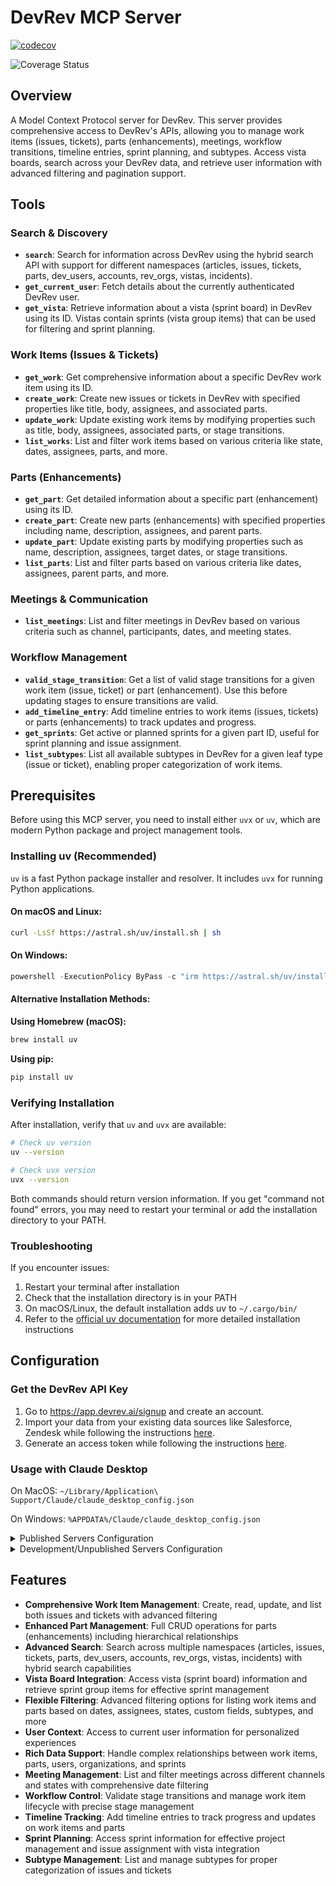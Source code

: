 # DevRev MCP Server

[![codecov](https://codecov.io/gh/Tharun-PV/mcp-server/branch/main/graph/badge.svg)](https://codecov.io/gh/Tharun-PV/mcp-server)

![Coverage Status](https://img.shields.io/badge/coverage--report-auto-green)

## Overview

A Model Context Protocol server for DevRev. This server provides comprehensive access to DevRev's APIs, allowing you to manage work items (issues, tickets), parts (enhancements), meetings, workflow transitions, timeline entries, sprint planning, and subtypes. Access vista boards, search across your DevRev data, and retrieve user information with advanced filtering and pagination support.

## Tools

### Search & Discovery

- **`search`**: Search for information across DevRev using the hybrid search API with support for different namespaces (articles, issues, tickets, parts, dev_users, accounts, rev_orgs, vistas, incidents).
- **`get_current_user`**: Fetch details about the currently authenticated DevRev user.
- **`get_vista`**: Retrieve information about a vista (sprint board) in DevRev using its ID. Vistas contain sprints (vista group items) that can be used for filtering and sprint planning.

### Work Items (Issues & Tickets)

- **`get_work`**: Get comprehensive information about a specific DevRev work item using its ID.
- **`create_work`**: Create new issues or tickets in DevRev with specified properties like title, body, assignees, and associated parts.
- **`update_work`**: Update existing work items by modifying properties such as title, body, assignees, associated parts, or stage transitions.
- **`list_works`**: List and filter work items based on various criteria like state, dates, assignees, parts, and more.

### Parts (Enhancements)

- **`get_part`**: Get detailed information about a specific part (enhancement) using its ID.
- **`create_part`**: Create new parts (enhancements) with specified properties including name, description, assignees, and parent parts.
- **`update_part`**: Update existing parts by modifying properties such as name, description, assignees, target dates, or stage transitions.
- **`list_parts`**: List and filter parts based on various criteria like dates, assignees, parent parts, and more.

### Meetings & Communication

- **`list_meetings`**: List and filter meetings in DevRev based on various criteria such as channel, participants, dates, and meeting states.

### Workflow Management

- **`valid_stage_transition`**: Get a list of valid stage transitions for a given work item (issue, ticket) or part (enhancement). Use this before updating stages to ensure transitions are valid.
- **`add_timeline_entry`**: Add timeline entries to work items (issues, tickets) or parts (enhancements) to track updates and progress.
- **`get_sprints`**: Get active or planned sprints for a given part ID, useful for sprint planning and issue assignment.
- **`list_subtypes`**: List all available subtypes in DevRev for a given leaf type (issue or ticket), enabling proper categorization of work items.

## Prerequisites

Before using this MCP server, you need to install either `uvx` or `uv`, which are modern Python package and project management tools.

### Installing uv (Recommended)

`uv` is a fast Python package installer and resolver. It includes `uvx` for running Python applications.

#### On macOS and Linux:

```bash
curl -LsSf https://astral.sh/uv/install.sh | sh
```

#### On Windows:

```powershell
powershell -ExecutionPolicy ByPass -c "irm https://astral.sh/uv/install.ps1 | iex"
```

#### Alternative Installation Methods:

**Using Homebrew (macOS):**

```bash
brew install uv
```

**Using pip:**

```bash
pip install uv
```

### Verifying Installation

After installation, verify that `uv` and `uvx` are available:

```bash
# Check uv version
uv --version

# Check uvx version
uvx --version
```

Both commands should return version information. If you get "command not found" errors, you may need to restart your terminal or add the installation directory to your PATH.

### Troubleshooting

If you encounter issues:

1. Restart your terminal after installation
2. Check that the installation directory is in your PATH
3. On macOS/Linux, the default installation adds uv to `~/.cargo/bin/`
4. Refer to the [official uv documentation](https://docs.astral.sh/uv/) for more detailed installation instructions

## Configuration

### Get the DevRev API Key

1. Go to https://app.devrev.ai/signup and create an account.
2. Import your data from your existing data sources like Salesforce, Zendesk while following the instructions [here](https://devrev.ai/docs/import#available-sources).
3. Generate an access token while following the instructions [here](https://developer.devrev.ai/public/about/authentication#personal-access-token-usage).

### Usage with Claude Desktop

On MacOS: `~/Library/Application\ Support/Claude/claude_desktop_config.json`

On Windows: `%APPDATA%/Claude/claude_desktop_config.json`

<details>
  <summary>Published Servers Configuration</summary>

```json
"mcpServers": {
  "devrev": {
    "command": "uvx",
    "args": [
      "devrev-mcp"
    ],
    "env": {
      "DEVREV_API_KEY": "YOUR_DEVREV_API_KEY"
    }
  }
}
```

</details>

<details>
  <summary>Development/Unpublished Servers Configuration</summary>

```json
"mcpServers": {
  "devrev": {
    "command": "uv",
    "args": [
      "--directory",
      "Path to src/devrev_mcp directory",
      "run",
      "devrev-mcp"
    ],
    "env": {
      "DEVREV_API_KEY": "YOUR_DEVREV_API_KEY"
    }
  }
}
```

</details>

## Features

- **Comprehensive Work Item Management**: Create, read, update, and list both issues and tickets with advanced filtering
- **Enhanced Part Management**: Full CRUD operations for parts (enhancements) including hierarchical relationships
- **Advanced Search**: Search across multiple namespaces (articles, issues, tickets, parts, dev_users, accounts, rev_orgs, vistas, incidents) with hybrid search capabilities
- **Vista Board Integration**: Access vista (sprint board) information and retrieve sprint group items for effective sprint management
- **Flexible Filtering**: Advanced filtering options for listing work items and parts based on dates, assignees, states, custom fields, subtypes, and more
- **User Context**: Access to current user information for personalized experiences
- **Rich Data Support**: Handle complex relationships between work items, parts, users, organizations, and sprints
- **Meeting Management**: List and filter meetings across different channels and states with comprehensive date filtering
- **Workflow Control**: Validate stage transitions and manage work item lifecycle with precise stage management
- **Timeline Tracking**: Add timeline entries to track progress and updates on work items and parts
- **Sprint Planning**: Access sprint information for effective project management and issue assignment with vista integration
- **Subtype Management**: List and manage subtypes for proper categorization of issues and tickets
